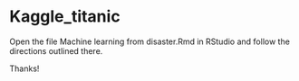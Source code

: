 # Kaggle_titanic

Open the file Machine learning from disaster.Rmd in RStudio and follow the directions outlined there.

Thanks!
